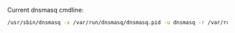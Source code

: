 Current dnsmasq cmdline:

```bash
/usr/sbin/dnsmasq -x /var/run/dnsmasq/dnsmasq.pid -u dnsmasq -r /var/run/dnsmasq/resolv.conf -7 /etc/dnsmasq.d,.dpkg-dist,.dpkg-old,.dpkg-new --conf-dir=/home/onboard/.onboard/etc/config/network/dnsmasq/new
```